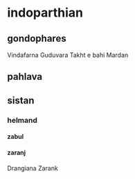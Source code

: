 
# indoparthian
## gondophares
Vindafarna
Guduvara
Takht e bahi
Mardan
## pahlava
## sistan

### helmand
#### zabul
#### zaranj
Drangiana
Zarank